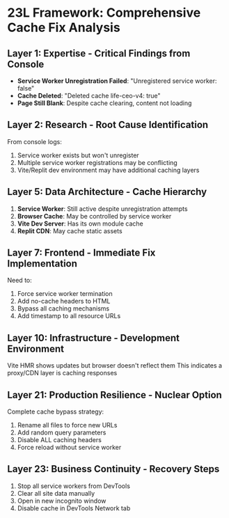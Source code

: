 # 23L Framework: Comprehensive Cache Fix Analysis

## Layer 1: Expertise - Critical Findings from Console
- **Service Worker Unregistration Failed**: "Unregistered service worker: false"
- **Cache Deleted**: "Deleted cache life-ceo-v4: true" 
- **Page Still Blank**: Despite cache clearing, content not loading

## Layer 2: Research - Root Cause Identification
From console logs:
1. Service worker exists but won't unregister
2. Multiple service worker registrations may be conflicting
3. Vite/Replit dev environment may have additional caching layers

## Layer 5: Data Architecture - Cache Hierarchy
1. **Service Worker**: Still active despite unregistration attempts
2. **Browser Cache**: May be controlled by service worker
3. **Vite Dev Server**: Has its own module cache
4. **Replit CDN**: May cache static assets

## Layer 7: Frontend - Immediate Fix Implementation
Need to:
1. Force service worker termination
2. Add no-cache headers to HTML
3. Bypass all caching mechanisms
4. Add timestamp to all resource URLs

## Layer 10: Infrastructure - Development Environment
Vite HMR shows updates but browser doesn't reflect them
This indicates a proxy/CDN layer is caching responses

## Layer 21: Production Resilience - Nuclear Option
Complete cache bypass strategy:
1. Rename all files to force new URLs
2. Add random query parameters
3. Disable ALL caching headers
4. Force reload without service worker

## Layer 23: Business Continuity - Recovery Steps
1. Stop all service workers from DevTools
2. Clear all site data manually
3. Open in new incognito window
4. Disable cache in DevTools Network tab